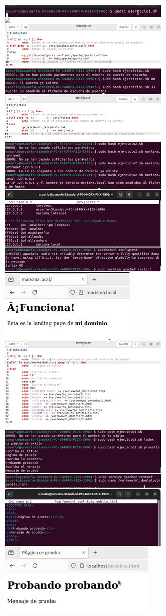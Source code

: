 ![](/Tema1/img/Screenshot_44.png)
![](/Tema1/img/Screenshot_44.1.png)
![](/Tema1/img/Screenshot_45.png)
![](/Tema1/img/Screenshot_46.png)
![](/Tema1/img/Screenshot_47.png)
![](/Tema1/img/Screenshot_48.png)
![](/Tema1/img/Screenshot_49.png)
![](/Tema1/img/Screenshot_50.png)
![](/Tema1/img/Screenshot_51.png)
![](/Tema1/img/Screenshot_52.png)
![](/Tema1/img/Screenshot_53.png)
![](/Tema1/img/Screenshot_54.png)
![](/Tema1/img/Screenshot_55.png)
![](/Tema1/img/Screenshot_56.png)

